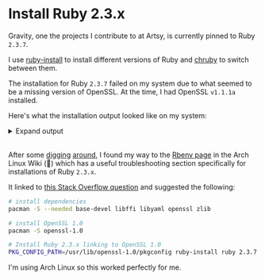 # Install Ruby 2.3.x

Gravity, one the projects I contribute to at Artsy, is currently pinned to Ruby
`2.3.7`.

I use [ruby-install][] to install different versions of Ruby and [chruby][] to
switch between them.

The installation for Ruby `2.3.7` failed on my system due to what seemed to be a
missing version of OpenSSL. At the time, I had OpenSSL `v1.1.1a` installed.

Here's what the installation output looked like on my system:

<details>
 <summary>Expand output</summary>


```bash
$ ruby-install ruby 2.3.7
# --- SNIP ---
make[2]: Entering directory '/home/devon/src/ruby-2.3.7/ext/openssl'
compiling openssl_missing.c
In file included from openssl_missing.c:21:
openssl_missing.h:78:35: error: macro "EVP_MD_CTX_create" passed 1 arguments, but takes just 0
 EVP_MD_CTX *EVP_MD_CTX_create(void);
                                   ^
In file included from /usr/include/openssl/x509.h:18,
                 from /usr/include/openssl/x509_vfy.h:17,
                 from openssl_missing.c:15:
openssl_missing.h:82:6: error: expected declaration specifiers or ‘...’ before ‘(’ token
 void EVP_MD_CTX_init(EVP_MD_CTX *ctx);
      ^~~~~~~~~~~~~~~
openssl_missing.h:90:6: error: expected declaration specifiers or ‘...’ before ‘(’ token
 void EVP_MD_CTX_destroy(EVP_MD_CTX *ctx);
      ^~~~~~~~~~~~~~~~~~
openssl_missing.c:39:23: error: macro "EVP_MD_CTX_create" passed 1 arguments, but takes just 0
 EVP_MD_CTX_create(void)
                       ^
openssl_missing.c:40:1: error: expected ‘=’, ‘,’, ‘;’, ‘asm’ or ‘__attribute__’ before ‘{’ token
 {
 ^
openssl_missing.c: In function ‘EVP_MD_CTX_cleanup’:
openssl_missing.c:55:27: error: invalid application of ‘sizeof’ to incomplete type ‘EVP_MD_CTX’ {aka ‘struct evp_md_ctx_st’}
     memset(ctx, 0, sizeof(EVP_MD_CTX));
                           ^~~~~~~~~~
In file included from /usr/include/openssl/x509.h:18,
                 from /usr/include/openssl/x509_vfy.h:17,
                 from openssl_missing.c:15:
openssl_missing.c: At top level:
openssl_missing.c:63:1: error: expected declaration specifiers or ‘...’ before ‘(’ token
 EVP_MD_CTX_destroy(EVP_MD_CTX *ctx)
 ^~~~~~~~~~~~~~~~~~
openssl_missing.c:72:1: error: expected declaration specifiers or ‘...’ before ‘(’ token
 EVP_MD_CTX_init(EVP_MD_CTX *ctx)
 ^~~~~~~~~~~~~~~
openssl_missing.c: In function ‘HMAC_CTX_init’:
openssl_missing.c:82:25: error: dereferencing pointer to incomplete type ‘HMAC_CTX’ {aka ‘struct hmac_ctx_st’}
     EVP_MD_CTX_init(&ctx->i_ctx);
                         ^~
openssl_missing.c: In function ‘HMAC_CTX_cleanup’:
openssl_missing.c:95:27: error: invalid application of ‘sizeof’ to incomplete type ‘HMAC_CTX’ {aka ‘struct hmac_ctx_st’}
     memset(ctx, 0, sizeof(HMAC_CTX));
                           ^~~~~~~~
make[2]: *** [Makefile:302: openssl_missing.o] Error 1
make[2]: Leaving directory '/home/devon/src/ruby-2.3.7/ext/openssl'
make[1]: *** [exts.mk:212: ext/openssl/all] Error 2
make[1]: Leaving directory '/home/devon/src/ruby-2.3.7'
make: *** [uncommon.mk:203: build-ext] Error 2
!!! Compiling ruby 2.3.7 failed!
```

</details>
<br/>

After some [digging](https://github.com/rvm/rvm/issues/3862)
[around](https://github.com/rvm/rvm/issues/3862), I found my way to the [Rbenv
page](https://wiki.archlinux.org/index.php/Rbenv#Ruby_2.3.x) in the Arch Linux
Wiki (:tada:) which has a useful troubleshooting section specifically for
installations of Ruby `2.3.x`.

It linked to [this Stack Overflow question][so-question] and suggested the
following:

```bash
# install dependencies
pacman -S --needed base-devel libffi libyaml openssl zlib

# install OpenSSL 1.0
pacman -S openssl-1.0

# Install Ruby 2.3.x linking to OpenSSL 1.0
PKG_CONFIG_PATH=/usr/lib/openssl-1.0/pkgconfig ruby-install ruby 2.3.7
```

I'm using Arch Linux so this worked perfectly for me.

[chruby]: https://github.com/postmodern/chruby
[ruby-install]: https://github.com/postmodern/ruby-install
[so-question]: https://stackoverflow.com/questions/44116005/openssl-error-installing-ruby-2-1-x-and-2-3-x-on-archlinux-with-ruby-install-rub
